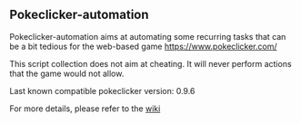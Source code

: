 ## Pokeclicker-automation

Pokeclicker-automation aims at automating some recurring tasks that can be a bit tedious for the web-based game https://www.pokeclicker.com/

This script collection does not aim at cheating.
It will never perform actions that the game would not allow.

Last known compatible pokeclicker version: 0.9.6

For more details, please refer to the [wiki](../../wiki)
